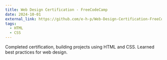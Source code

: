 ```yaml
---
title: Web Design Certification - FreeCodeCamp
date: 2024-10-01
external_link: https://github.com/e-h-p/Web-Design-Certification-FreeCodeCamp
tags:
  - HTML
  - CSS
---
```


Completed certification, building projects using HTML and CSS. Learned best practices for web design.

<!--more-->
